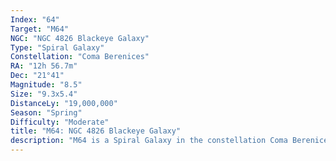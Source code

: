 ```yaml
---
Index: "64"
Target: "M64"
NGC: "NGC 4826 Blackeye Galaxy"
Type: "Spiral Galaxy"
Constellation: "Coma Berenices"
RA: "12h 56.7m"
Dec: "21°41"
Magnitude: "8.5"
Size: "9.3x5.4"
DistanceLy: "19,000,000"
Season: "Spring"
Difficulty: "Moderate"
title: "M64: NGC 4826 Blackeye Galaxy"
description: "M64 is a Spiral Galaxy in the constellation Coma Berenices."
---
```

